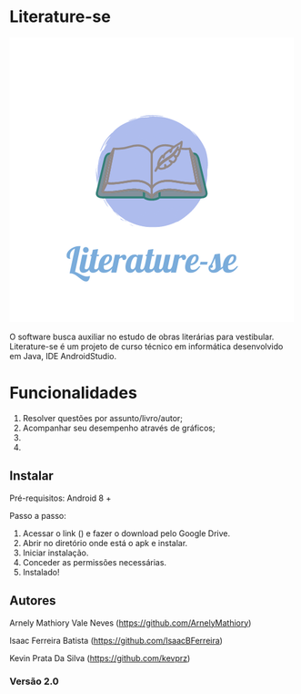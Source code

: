  # Literature-se 
 
![logo](https://github.com/IsaacBFerreira/projetoLiterature-se/blob/master/logo.png)

 O software busca auxiliar no estudo de obras literárias para vestibular.
Literature-se é um projeto de curso técnico em informática desenvolvido em Java, IDE AndroidStudio.

# Funcionalidades

1. Resolver questões por assunto/livro/autor;
2. Acompanhar seu desempenho através de gráficos;
3. 
4.

 
 ## Instalar 
 
 Pré-requisitos: Android 8 +
 
 Passo a passo:
 
 1. Acessar o link () e fazer o download pelo Google Drive.
 2. Abrir no diretório onde está o apk e instalar.
 3. Iniciar instalação.
 4. Conceder as permissões necessárias.
 5. Instalado!



## Autores
Arnely Mathiory Vale Neves (https://github.com/ArnelyMathiory)

Isaac Ferreira Batista (https://github.com/IsaacBFerreira)

Kevin Prata Da Silva  (https://github.com/kevprz)

### Versão 2.0

